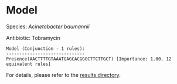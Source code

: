 
# Model

Species: *Acinetobacter baumannii*

Antibiotic: Tobramycin

```
Model (Conjunction - 1 rules):
------------------------------
Presence(AACTTTTGTAAATGAGCACGGGCTTCTTGCT) [Importance: 1.00, 12 equivalent rules]

```

For details, please refer to the [results directory](../../../../../results/scm_b/acinetobacter%20baumannii/tobramycin/repeat_8/).

